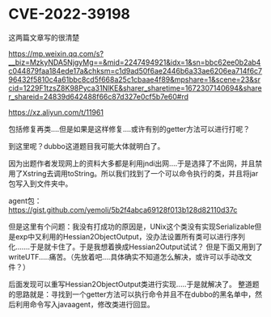 # CVE-2022-39198

这两篇文章写的很清楚

https://mp.weixin.qq.com/s?__biz=MzkyNDA5NjgyMg==&mid=2247494921&idx=1&sn=bbc62ee0b2ab4c044879faa184ede17a&chksm=c1d9ad50f6ae2446b6a33ae6206ea714f6c796432f5810c4a61bbc8cd5f668a25c1cbaae4f89&mpshare=1&scene=23&srcid=1229F1tzsZ8K98Pyca31NlKE&sharer_sharetime=1672307140694&sharer_shareid=24839d642488f66c87d327e0cf5b7e60#rd

https://xz.aliyun.com/t/11961

包括修复再类....但是如果是这样修复....或许有别的getter方法可以进行打呢？

到这里呢？dubbo这道题目我可能大体就明白了。

因为出题作者发现网上的资料大多都是利用jndi出网....于是选择了不出网，并且禁用了Xstring去调用toString。所以我们找到了一个可以命令执行的类，并且将jar包写入到文件夹中。

agent包：https://gist.github.com/yemoli/5b2f4abca69128f013b128d82110d37c

但是这里有个问题：我没有打成功的原因是，UNix这个类没有实现Serializable但是exp中又利用的Hessian2ObjectOutput，没办法设置所有类可以进行序列化.......于是就卡住了。于是我想着换成Hessian2Output试试？
但是下面又用到了writeUTF.....痛苦。（先放着吧....具体确实不知道怎么解决，或许可以手动改文件？）


后面发现可以重写Hessian2ObjectOutput类进行实现.....于是就解决了。
整道题的思路就是：寻找到一个getter方法可以执行命令并且不在dubbo的黑名单中，然后利用命令写入javaagent，修改类进行回显。

